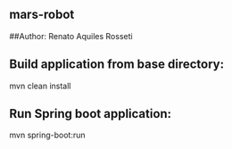 ## mars-robot

##Author: Renato Aquiles Rosseti

## Build application from base directory:
mvn clean install

## Run Spring boot application:
mvn spring-boot:run